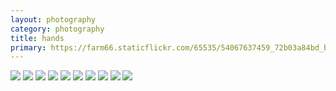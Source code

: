 ```yaml
---
layout: photography
category: photography
title: hands
primary: https://farm66.staticflickr.com/65535/54067637459_72b03a84bd_b.jpg
---
```


<div class="gallery">
  <div class="row">
    <div class="column">
      <img src="https://farm66.staticflickr.com/65535/54067637459_72b03a84bd_b.jpg">
      <img src="https://farm66.staticflickr.com/65535/54070909786_65911cc28b_b.jpg">
      <img src="https://farm66.staticflickr.com/65535/54068496907_ed4664a308_b.jpg">
      <img src="https://farm66.staticflickr.com/65535/54068496922_b5d434a61d_b.jpg">
      <img src="https://farm66.staticflickr.com/65535/54067769080_d8c6383e1e_b.jpg">
      <img src="https://farm66.staticflickr.com/65535/54067637504_70c81135b3_b.jpg">
      <img src="https://farm66.staticflickr.com/65535/54072448159_6053037093_b.jpg">
      <img src="https://farm66.staticflickr.com/65535/54068577632_0904999afd_b.jpg">
      <img src="https://farm66.staticflickr.com/65535/54080544398_a6ae6c2566_b.jpg">
      <img src="https://farm66.staticflickr.com/65535/54067637569_2a9436914e_b.jpg">
    </div>
  </div>
</div>

